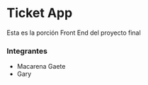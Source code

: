 # Ticket App

Esta es la porción Front End del proyecto final

### Integrantes
- Macarena Gaete
- Gary
